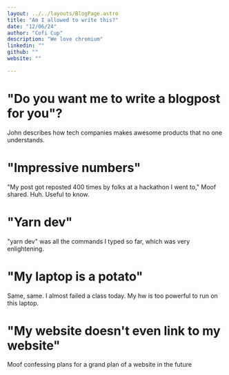 ```yaml
---
layout: ../../layouts/BlogPage.astro
title: "Am I allowed to write this?"
date: "12/06/24"
author: "Cofi Cup"
description: "We love chromium"
linkedin: ""
github: ""
website: ""

---
```


# "Do you want me to write a blogpost for you"?
John describes how tech companies makes awesome products that no one understands.

# "Impressive numbers"
"My post got reposted 400 times by folks at a hackathon I went to," Moof shared. Huh. Useful to know.

# "Yarn dev"
"yarn dev" was all the commands I typed so far, which was very enlightening.

# "My laptop is a potato"
Same, same. I almost failed a class today. My hw is too powerful to run on this laptop.

# "My website doesn't even link to my website"
Moof confessing plans for a grand plan of a website in the future
